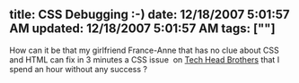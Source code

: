 title: CSS Debugging :-)
date: 12/18/2007 5:01:57 AM
updated: 12/18/2007 5:01:57 AM
tags: [""]
---
How can it be that my girlfriend France-Anne that has no clue about CSS and HTML can fix in 3 minutes a CSS issue  on [Tech Head Brothers](http://www.techheadbrothers.com/) that I spend an hour without any success ?
